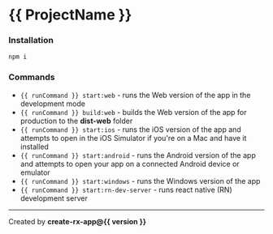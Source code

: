 # {{ ProjectName }}

### Installation
```shell
npm i
```
### Commands

- `{{ runCommand }} start:web` - runs the Web version of the app in the development mode
- `{{ runCommand }} build:web` - builds the Web version of the app for production to the **dist-web** folder
- `{{ runCommand }} start:ios` - runs the iOS version of the app and attempts to open in the iOS Simulator if you're on a Mac and have it installed
- `{{ runCommand }} start:android` - runs the Android version of the app and attempts to open your app on a connected Android device or emulator
- `{{ runCommand }} start:windows` - runs the Windows version of the app
- `{{ runCommand }} start:rn-dev-server` - runs react native (RN) development server

---
Created by **create-rx-app@{{ version }}**